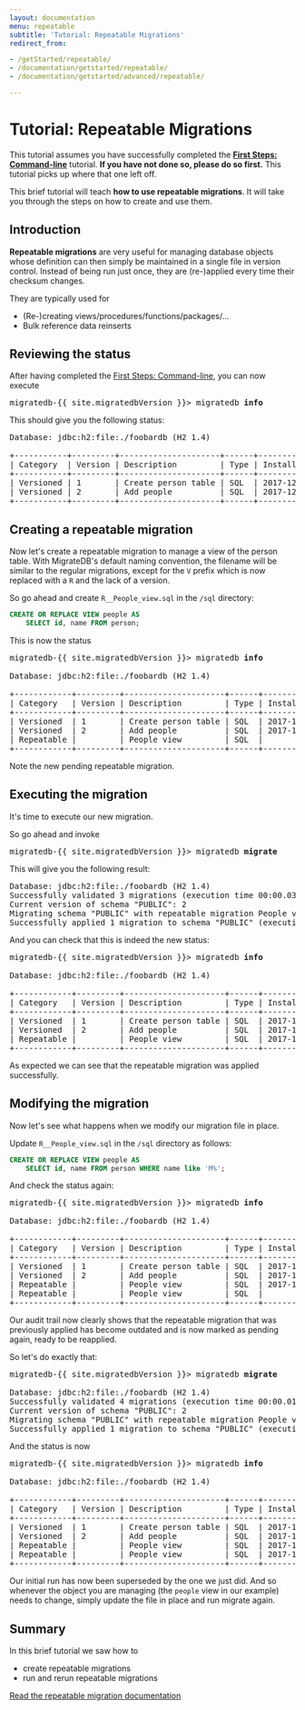 ```yaml
---
layout: documentation
menu: repeatable
subtitle: 'Tutorial: Repeatable Migrations'
redirect_from:

- /getStarted/repeatable/
- /documentation/getstarted/repeatable/
- /documentation/getstarted/advanced/repeatable/

---
```


# Tutorial: Repeatable Migrations

This tutorial assumes you have successfully completed the [**First Steps:
Command-line**](/documentation/getstarted/firststeps/commandline)
tutorial. **If you have not done so, please do so first.** This tutorial picks up where that one left off.

This brief tutorial will teach **how to use repeatable migrations**. It will take you through the
steps on how to create and use them.

## Introduction

**Repeatable migrations** are very useful for managing database objects whose definition can then simply be maintained
in a single file in version control. Instead of being run just once, they are (re-)applied every time their checksum
changes.

They are typically used for

- (Re-)creating views/procedures/functions/packages/…
- Bulk reference data reinserts

## Reviewing the status

After having completed the [First Steps: Command-line](/documentation/getstarted/firststeps/commandline), you can now
execute

<pre class="console"><span>migratedb-{{ site.migratedbVersion }}&gt;</span> migratedb <strong>info</strong></pre>

This should give you the following status:

<pre class="console">Database: jdbc:h2:file:./foobardb (H2 1.4)
                     
+-----------+---------+---------------------+------+---------------------+---------+
| Category  | Version | Description         | Type | Installed On        | State   |
+-----------+---------+---------------------+------+---------------------+---------+
| Versioned | 1       | Create person table | SQL  | 2017-12-21 18:05:10 | Success |
| Versioned | 2       | Add people          | SQL  | 2017-12-21 18:05:10 | Success |
+-----------+---------+---------------------+------+---------------------+---------+</pre>

## Creating a repeatable migration

Now let's create a repeatable migration to manage a view of the person table. With MigrateDB's default naming
convention,
the filename will be similar to the regular migrations, except for the `V` prefix which is now replaced with a `R` and
the lack of a version.

So go ahead and create `R__People_view.sql` in the `/sql` directory:

```sql
CREATE OR REPLACE VIEW people AS 
    SELECT id, name FROM person;
```

This is now the status

<pre class="console"><span>migratedb-{{ site.migratedbVersion }}&gt;</span> migratedb <strong>info</strong>

Database: jdbc:h2:file:./foobardb (H2 1.4)
                     
+------------+---------+---------------------+------+---------------------+---------+
| Category   | Version | Description         | Type | Installed On        | State   |
+------------+---------+---------------------+------+---------------------+---------+
| Versioned  | 1       | Create person table | SQL  | 2017-12-21 18:05:10 | Success |
| Versioned  | 2       | Add people          | SQL  | 2017-12-21 18:05:10 | Success |
| Repeatable |         | People view         | SQL  |                     | Pending |
+------------+---------+---------------------+------+---------------------+---------+</pre>

Note the new pending repeatable migration.

## Executing the migration

It's time to execute our new migration.

So go ahead and invoke

<pre class="console"><span>migratedb-{{ site.migratedbVersion }}&gt;</span> migratedb <strong>migrate</strong></pre>

This will give you the following result:

<pre class="console">Database: jdbc:h2:file:./foobardb (H2 1.4)
Successfully validated 3 migrations (execution time 00:00.032s)
Current version of schema "PUBLIC": 2
Migrating schema "PUBLIC" with repeatable migration People view
Successfully applied 1 migration to schema "PUBLIC" (execution time 00:00.023s)</pre>

And you can check that this is indeed the new status:

<pre class="console"><span>migratedb-{{ site.migratedbVersion }}&gt;</span> migratedb <strong>info</strong>

Database: jdbc:h2:file:./foobardb (H2 1.4)
                     
+------------+---------+---------------------+------+---------------------+---------+
| Category   | Version | Description         | Type | Installed On        | State   |
+------------+---------+---------------------+------+---------------------+---------+
| Versioned  | 1       | Create person table | SQL  | 2017-12-21 18:05:10 | Success |
| Versioned  | 2       | Add people          | SQL  | 2017-12-21 18:05:10 | Success |
| Repeatable |         | People view         | SQL  | 2017-12-21 18:08:29 | Success |
+------------+---------+---------------------+------+---------------------+---------+</pre>

As expected we can see that the repeatable migration was applied successfully.

## Modifying the migration

Now let's see what happens when we modify our migration file in place.

Update `R__People_view.sql` in the `/sql` directory as follows:

```sql
CREATE OR REPLACE VIEW people AS 
    SELECT id, name FROM person WHERE name like 'M%';
```

And check the status again:

<pre class="console"><span>migratedb-{{ site.migratedbVersion }}&gt;</span> migratedb <strong>info</strong>

Database: jdbc:h2:file:./foobardb (H2 1.4)
                     
+------------+---------+---------------------+------+---------------------+----------+
| Category   | Version | Description         | Type | Installed On        | State    |
+------------+---------+---------------------+------+---------------------+----------+
| Versioned  | 1       | Create person table | SQL  | 2017-12-21 18:05:10 | Success  |
| Versioned  | 2       | Add people          | SQL  | 2017-12-21 18:05:10 | Success  |
| Repeatable |         | People view         | SQL  | 2017-12-21 18:08:29 | Outdated |
| Repeatable |         | People view         | SQL  |                     | Pending  |
+------------+---------+---------------------+------+---------------------+----------+</pre>

Our audit trail now clearly shows that the repeatable migration that was previously applied has become outdated and is
now marked as pending again, ready to be reapplied.

So let's do exactly that:

<pre class="console"><span>migratedb-{{ site.migratedbVersion }}&gt;</span> migratedb <strong>migrate</strong>

Database: jdbc:h2:file:./foobardb (H2 1.4)
Successfully validated 4 migrations (execution time 00:00.019s)
Current version of schema "PUBLIC": 2
Migrating schema "PUBLIC" with repeatable migration People view
Successfully applied 1 migration to schema "PUBLIC" (execution time 00:00.027s)</pre>

And the status is now

<pre class="console"><span>migratedb-{{ site.migratedbVersion }}&gt;</span> migratedb <strong>info</strong>

Database: jdbc:h2:file:./foobardb (H2 1.4)

+------------+---------+---------------------+------+---------------------+------------+
| Category   | Version | Description         | Type | Installed On        | State      |
+------------+---------+---------------------+------+---------------------+------------+
| Versioned  | 1       | Create person table | SQL  | 2017-12-21 18:05:10 | Success    |
| Versioned  | 2       | Add people          | SQL  | 2017-12-21 18:05:10 | Success    |
| Repeatable |         | People view         | SQL  | 2017-12-21 18:08:29 | Superseded |
| Repeatable |         | People view         | SQL  | 2017-12-21 18:15:35 | Success    |
+------------+---------+---------------------+------+---------------------+------------+</pre>

Our initial run has now been superseded by the one we just did. And so whenever the object you are managing
(the `people` view in our example) needs to change, simply update the file in place and run migrate again.

## Summary

In this brief tutorial we saw how to

- create repeatable migrations
- run and rerun repeatable migrations

<p class="next-steps">
    <a class="btn btn-primary" href="/documentation/concepts/migrations#repeatable-migrations">Read the repeatable migration documentation <i class="fa fa-arrow-right"></i></a>
</p>
